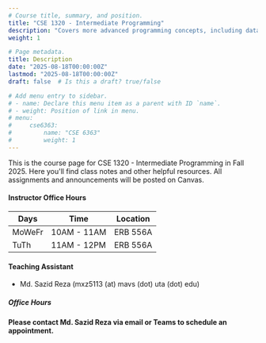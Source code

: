 ```yaml
---
# Course title, summary, and position.
title: "CSE 1320 - Intermediate Programming"
description: "Covers more advanced programming concepts, including data structures, algorithms, and software design principles."
weight: 1

# Page metadata.
title: Description
date: "2025-08-18T00:00:00Z"
lastmod: "2025-08-18T00:00:00Z"
draft: false  # Is this a draft? true/false

# Add menu entry to sidebar.
# - name: Declare this menu item as a parent with ID `name`.
# - weight: Position of link in menu.
# menu:
#     cse6363:
#         name: "CSE 6363"
#         weight: 1
---
```


This is the course page for CSE 1320 - Intermediate Programming in Fall 2025. Here you'll find class notes and other helpful resources. All assignments and announcements will be posted on Canvas.

#### Instructor Office Hours

| Days   | Time       | Location |
| ------ | ---------- | -------- |
| MoWeFr | 10AM - 11AM  | ERB 556A |
| TuTh   | 11AM - 12PM  | ERB 556A |

#### Teaching Assistant

- Md. Sazid Reza (mxz5113 (at) mavs (dot) uta (dot) edu)

##### Office Hours

**Please contact Md. Sazid Reza via email or Teams to schedule an appointment.**